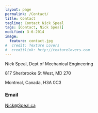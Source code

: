 ```yaml
---
layout: page
permalink: /Contact/
title: Contact
tagline: Contact Nick Speal
tags: [Contact, Nick Speal]
modified: 3-6-2014
image:
  feature: contact.jpg
#  credit: Texture Lovers
#  creditlink: http://texturelovers.com
---
```




Nick Speal, Dept of Mechanical Engineering

817 Sherbrooke St West, MD 270

Montreal, Canada, H3A 0C3



### Email

Nick@Speal.ca